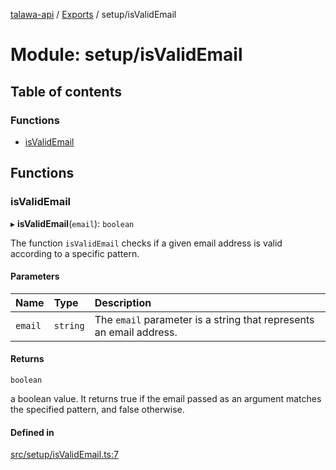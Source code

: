 [talawa-api](../README.md) / [Exports](../modules.md) / setup/isValidEmail

# Module: setup/isValidEmail

## Table of contents

### Functions

- [isValidEmail](setup_isValidEmail.md#isvalidemail)

## Functions

### isValidEmail

▸ **isValidEmail**(`email`): `boolean`

The function `isValidEmail` checks if a given email address is valid according to a specific pattern.

#### Parameters

| Name | Type | Description |
| :------ | :------ | :------ |
| `email` | `string` | The `email` parameter is a string that represents an email address. |

#### Returns

`boolean`

a boolean value. It returns true if the email passed as an argument matches the specified
pattern, and false otherwise.

#### Defined in

[src/setup/isValidEmail.ts:7](https://github.com/PalisadoesFoundation/talawa-api/blob/65069df/src/setup/isValidEmail.ts#L7)
